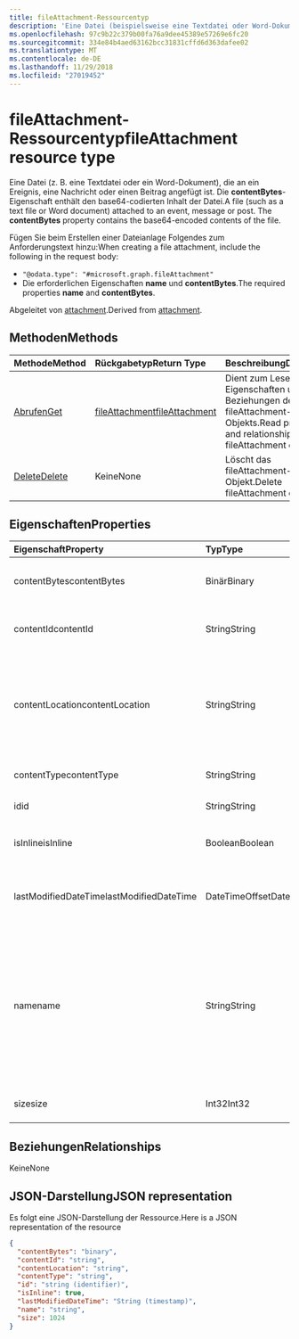 ```yaml
---
title: fileAttachment-Ressourcentyp
description: 'Eine Datei (beispielsweise eine Textdatei oder Word-Dokument), ein Ereignis, Nachricht oder Post zugeordnet ist. Die **contentBytes** '
ms.openlocfilehash: 97c9b22c379b00fa76a9dee45389e57269e6fc20
ms.sourcegitcommit: 334e84b4aed63162bcc31831cffd6d363dafee02
ms.translationtype: MT
ms.contentlocale: de-DE
ms.lasthandoff: 11/29/2018
ms.locfileid: "27019452"
---
```

# <a name="fileattachment-resource-type"></a><span data-ttu-id="05084-104">fileAttachment-Ressourcentyp</span><span class="sxs-lookup"><span data-stu-id="05084-104">fileAttachment resource type</span></span>

<span data-ttu-id="05084-p102">Eine Datei (z. B. eine Textdatei oder ein Word-Dokument), die an ein Ereignis, eine Nachricht oder einen Beitrag angefügt ist. Die **contentBytes**-Eigenschaft enthält den base64-codierten Inhalt der Datei.</span><span class="sxs-lookup"><span data-stu-id="05084-p102">A file (such as a text file or Word document) attached to an event, message or post. The  **contentBytes** property contains the base64-encoded contents of the file.</span></span>  

<span data-ttu-id="05084-107">Fügen Sie beim Erstellen einer Dateianlage Folgendes zum Anforderungstext hinzu:</span><span class="sxs-lookup"><span data-stu-id="05084-107">When creating a file attachment, include the following in the request body:</span></span>

* `"@odata.type": "#microsoft.graph.fileAttachment"`
* <span data-ttu-id="05084-108">Die erforderlichen Eigenschaften **name** und **contentBytes**.</span><span class="sxs-lookup"><span data-stu-id="05084-108">The required properties **name** and **contentBytes**.</span></span>

<span data-ttu-id="05084-109">Abgeleitet von [attachment](attachment.md).</span><span class="sxs-lookup"><span data-stu-id="05084-109">Derived from [attachment](attachment.md).</span></span>

## <a name="methods"></a><span data-ttu-id="05084-110">Methoden</span><span class="sxs-lookup"><span data-stu-id="05084-110">Methods</span></span>

| <span data-ttu-id="05084-111">Methode</span><span class="sxs-lookup"><span data-stu-id="05084-111">Method</span></span>       | <span data-ttu-id="05084-112">Rückgabetyp</span><span class="sxs-lookup"><span data-stu-id="05084-112">Return Type</span></span>  |<span data-ttu-id="05084-113">Beschreibung</span><span class="sxs-lookup"><span data-stu-id="05084-113">Description</span></span>|
|:---------------|:--------|:----------|
|[<span data-ttu-id="05084-114">Abrufen</span><span class="sxs-lookup"><span data-stu-id="05084-114">Get</span></span>](../api/attachment-get.md) | [<span data-ttu-id="05084-115">fileAttachment</span><span class="sxs-lookup"><span data-stu-id="05084-115">fileAttachment</span></span>](fileattachment.md) |<span data-ttu-id="05084-116">Dient zum Lesen der Eigenschaften und der Beziehungen des fileAttachment-Objekts.</span><span class="sxs-lookup"><span data-stu-id="05084-116">Read properties and relationships of fileAttachment object.</span></span>|
|[<span data-ttu-id="05084-117">Delete</span><span class="sxs-lookup"><span data-stu-id="05084-117">Delete</span></span>](../api/attachment-delete.md) | <span data-ttu-id="05084-118">Keine</span><span class="sxs-lookup"><span data-stu-id="05084-118">None</span></span> |<span data-ttu-id="05084-119">Löscht das fileAttachment-Objekt.</span><span class="sxs-lookup"><span data-stu-id="05084-119">Delete fileAttachment object.</span></span> |

## <a name="properties"></a><span data-ttu-id="05084-120">Eigenschaften</span><span class="sxs-lookup"><span data-stu-id="05084-120">Properties</span></span>
| <span data-ttu-id="05084-121">Eigenschaft</span><span class="sxs-lookup"><span data-stu-id="05084-121">Property</span></span>     | <span data-ttu-id="05084-122">Typ</span><span class="sxs-lookup"><span data-stu-id="05084-122">Type</span></span>   |<span data-ttu-id="05084-123">Beschreibung</span><span class="sxs-lookup"><span data-stu-id="05084-123">Description</span></span>|
|:---------------|:--------|:----------|
|<span data-ttu-id="05084-124">contentBytes</span><span class="sxs-lookup"><span data-stu-id="05084-124">contentBytes</span></span>|<span data-ttu-id="05084-125">Binär</span><span class="sxs-lookup"><span data-stu-id="05084-125">Binary</span></span>|<span data-ttu-id="05084-126">Der base64-codierte Inhalt der Datei.</span><span class="sxs-lookup"><span data-stu-id="05084-126">The base64-encoded contents of the file.</span></span>|
|<span data-ttu-id="05084-127">contentId</span><span class="sxs-lookup"><span data-stu-id="05084-127">contentId</span></span>|<span data-ttu-id="05084-128">String</span><span class="sxs-lookup"><span data-stu-id="05084-128">String</span></span>|<span data-ttu-id="05084-129">Die ID der Anlage im Exchange-Speicher.</span><span class="sxs-lookup"><span data-stu-id="05084-129">The ID of the attachment in the Exchange store.</span></span>|
|<span data-ttu-id="05084-130">contentLocation</span><span class="sxs-lookup"><span data-stu-id="05084-130">contentLocation</span></span>|<span data-ttu-id="05084-131">String</span><span class="sxs-lookup"><span data-stu-id="05084-131">String</span></span>|<span data-ttu-id="05084-132">Der URI (Uniform Resource Identifier), der dem Speicherort des Anlageninhalts entspricht.</span><span class="sxs-lookup"><span data-stu-id="05084-132">The Uniform Resource Identifier (URI) that corresponds to the location of the content of the attachment.</span></span>|
|<span data-ttu-id="05084-133">contentType</span><span class="sxs-lookup"><span data-stu-id="05084-133">contentType</span></span>|<span data-ttu-id="05084-134">String</span><span class="sxs-lookup"><span data-stu-id="05084-134">String</span></span>|<span data-ttu-id="05084-135">Der Inhaltstyp der Anlage.</span><span class="sxs-lookup"><span data-stu-id="05084-135">The content type of the attachment.</span></span>|
|<span data-ttu-id="05084-136">id</span><span class="sxs-lookup"><span data-stu-id="05084-136">id</span></span>|<span data-ttu-id="05084-137">String</span><span class="sxs-lookup"><span data-stu-id="05084-137">String</span></span>|<span data-ttu-id="05084-138">Die Anlagen-ID.</span><span class="sxs-lookup"><span data-stu-id="05084-138">The attachment ID.</span></span>|
|<span data-ttu-id="05084-139">isInline</span><span class="sxs-lookup"><span data-stu-id="05084-139">isInline</span></span>|<span data-ttu-id="05084-140">Boolean</span><span class="sxs-lookup"><span data-stu-id="05084-140">Boolean</span></span>|<span data-ttu-id="05084-141">True, wenn es sich um eine Inlineanlage handelt.</span><span class="sxs-lookup"><span data-stu-id="05084-141">Set to true if this is an inline attachment.</span></span>|
|<span data-ttu-id="05084-142">lastModifiedDateTime</span><span class="sxs-lookup"><span data-stu-id="05084-142">lastModifiedDateTime</span></span>|<span data-ttu-id="05084-143">DateTimeOffset</span><span class="sxs-lookup"><span data-stu-id="05084-143">DateTimeOffset</span></span>|<span data-ttu-id="05084-144">Datum und Uhrzeit der letzten Änderung der Anlage.</span><span class="sxs-lookup"><span data-stu-id="05084-144">The date and time when the attachment was last modified.</span></span>|
|<span data-ttu-id="05084-145">name</span><span class="sxs-lookup"><span data-stu-id="05084-145">name</span></span>|<span data-ttu-id="05084-146">String</span><span class="sxs-lookup"><span data-stu-id="05084-146">String</span></span>|<span data-ttu-id="05084-147">Der Name, der den Text darstellt, der unter dem Symbol für die eingebettete Anlage angezeigt wird. Dies muss nicht der tatsächliche Dateiname sein.</span><span class="sxs-lookup"><span data-stu-id="05084-147">The name representing the text that is displayed below the icon representing the embedded attachment.This does not need to be the actual file name.</span></span>|
|<span data-ttu-id="05084-148">size</span><span class="sxs-lookup"><span data-stu-id="05084-148">size</span></span>|<span data-ttu-id="05084-149">Int32</span><span class="sxs-lookup"><span data-stu-id="05084-149">Int32</span></span>|<span data-ttu-id="05084-150">Die Größe der Anlage in Byte.</span><span class="sxs-lookup"><span data-stu-id="05084-150">The size in bytes of the attachment.</span></span>|

## <a name="relationships"></a><span data-ttu-id="05084-151">Beziehungen</span><span class="sxs-lookup"><span data-stu-id="05084-151">Relationships</span></span>
<span data-ttu-id="05084-152">Keine</span><span class="sxs-lookup"><span data-stu-id="05084-152">None</span></span>


## <a name="json-representation"></a><span data-ttu-id="05084-153">JSON-Darstellung</span><span class="sxs-lookup"><span data-stu-id="05084-153">JSON representation</span></span>

<span data-ttu-id="05084-154">Es folgt eine JSON-Darstellung der Ressource.</span><span class="sxs-lookup"><span data-stu-id="05084-154">Here is a JSON representation of the resource</span></span>

<!-- {
  "blockType": "resource",
  "baseType": "microsoft.graph.attachment",
  "optionalProperties": [

  ],
  "@odata.type": "microsoft.graph.fileAttachment"
}-->

```json
{
  "contentBytes": "binary",
  "contentId": "string",
  "contentLocation": "string",
  "contentType": "string",
  "id": "string (identifier)",
  "isInline": true,
  "lastModifiedDateTime": "String (timestamp)",
  "name": "string",
  "size": 1024
}

```

<!-- uuid: 8fcb5dbc-d5aa-4681-8e31-b001d5168d79
2015-10-25 14:57:30 UTC -->
<!-- {
  "type": "#page.annotation",
  "description": "fileAttachment resource",
  "keywords": "",
  "section": "documentation",
  "tocPath": ""
}-->
